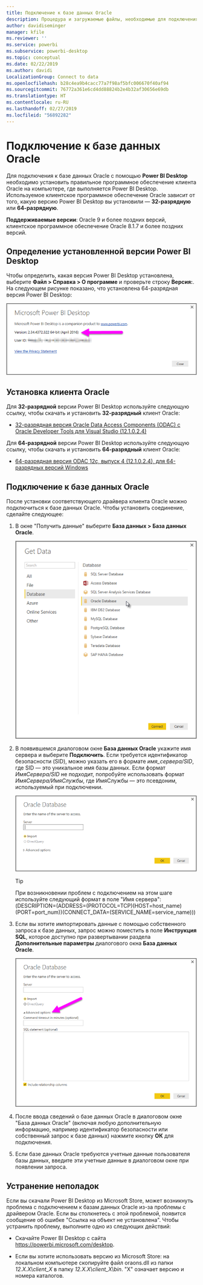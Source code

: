 ```yaml
---
title: Подключение к базе данных Oracle
description: Процедура и загружаемые файлы, необходимые для подключения Oracle к Power BI Desktop
author: davidiseminger
manager: kfile
ms.reviewer: ''
ms.service: powerbi
ms.subservice: powerbi-desktop
ms.topic: conceptual
ms.date: 02/22/2019
ms.author: davidi
LocalizationGroup: Connect to data
ms.openlocfilehash: b28c4ea9b4cacc77a7f98af5bfc006670f40af94
ms.sourcegitcommit: 76772a361e6cd4dd88824b2e4b32af30656e69db
ms.translationtype: HT
ms.contentlocale: ru-RU
ms.lasthandoff: 02/27/2019
ms.locfileid: "56892282"
---
```

# <a name="connect-to-an-oracle-database"></a>Подключение к базе данных Oracle
Для подключения к базе данных Oracle с помощью **Power BI Desktop** необходимо установить правильное программное обеспечение клиента Oracle на компьютере, где выполняется Power BI Desktop. Используемое клиентское программное обеспечение Oracle зависит от того, какую версию Power BI Desktop вы установили — **32-разрядную** или **64-разрядную**.

**Поддерживаемые версии**: Oracle 9 и более поздних версий, клиентское программное обеспечение Oracle 8.1.7 и более поздних версий.

## <a name="determining-which-version-of-power-bi-desktop-is-installed"></a>Определение установленной версии Power BI Desktop
Чтобы определить, какая версия Power BI Desktop установлена, выберите **Файл > Справка > О программе** и проверьте строку **Версия:**. На следующем рисунке показано, что установлена 64-разрядная версия Power BI Desktop:

![](media/desktop-connect-oracle-database/connect-oracle-database_1.png)

## <a name="installing-the-oracle-client"></a>Установка клиента Oracle
Для **32-разрядной** версии Power BI Desktop используйте следующую ссылку, чтобы скачать и установить **32-разрядный** клиент Oracle:

* [32-разрядная версия Oracle Data Access Components (ODAC) с Oracle Developer Tools для Visual Studio (12.1.0.2.4)](http://www.oracle.com/technetwork/topics/dotnet/utilsoft-086879.html)

Для **64-разрядной** версии Power BI Desktop используйте следующую ссылку, чтобы скачать и установить **64-разрядный** клиент Oracle:

* [64-разрядная версия ODAC 12c, выпуск 4 (12.1.0.2.4), для 64-разрядных версий Windows](http://www.oracle.com/technetwork/database/windows/downloads/index-090165.html)

## <a name="connect-to-an-oracle-database"></a>Подключение к базе данных Oracle
После установки соответствующего драйвера клиента Oracle можно подключиться к базе данных Oracle. Чтобы установить соединение, сделайте следующее:

1. В окне "Получить данные" выберите **База данных > База данных Oracle**.
   
   ![](media/desktop-connect-oracle-database/connect-oracle-database_2.png)
2. В появившемся диалоговом окне **База данных Oracle** укажите имя сервера и выберите **Подключить**. Если требуется идентификатор безопасности (SID), можно указать его в формате *имя_сервера/SID*, где SID — это уникальное имя базы данных. Если формат *ИмяСервера/SID* не подходит, попробуйте использовать формат *ИмяСервера/ИмяСлужбы*, где ИмяСлужбы — это псевдоним, используемый при подключении.


   ![](media/desktop-connect-oracle-database/connect-oracle-database_3.png)

   > [!TIP]
   > При возникновении проблем с подключением на этом шаге используйте следующий формат в поле "Имя сервера": (DESCRIPTION=(ADDRESS=(PROTOCOL=TCP)(HOST=host_name)(PORT=port_num))(CONNECT_DATA=(SERVICE_NAME=service_name)))
   
3. Если вы хотите импортировать данные с помощью собственного запроса к базе данных, запрос можно поместить в поле **Инструкция SQL**, которое доступно при развертывании раздела **Дополнительные параметры** диалогового окна **База данных Oracle**.
   
   ![](media/desktop-connect-oracle-database/connect-oracle-database_4.png)
4. После ввода сведений о базе данных Oracle в диалоговом окне "База данных Oracle" (включая любую дополнительную информацию, например идентификатор безопасности или собственный запрос к базе данных) нажмите кнопку **ОК** для подключения.
5. Если базе данных Oracle требуются учетные данные пользователя базы данных, введите эти учетные данные в диалоговом окне при появлении запроса.


## <a name="troubleshooting"></a>Устранение неполадок

Если вы скачали Power BI Desktop из Microsoft Store, может возникнуть проблема с подключением к базам данных Oracle из-за проблемы с драйвером Oracle. Если вы столкнетесь с этой проблемой, появится сообщение об ошибке "Ссылка на объект не установлена". Чтобы устранить проблему, выполните одно из следующих действий:

* Скачайте Power BI Desktop с сайта https://powerbi.microsoft.com/desktop.

* Если вы хотите использовать версию из Microsoft Store: на локальном компьютере скопируйте файл oraons.dll из папки _12.X.X\client_X_ в папку _12.X.X\client_X\bin_. "X" означает версию и номера каталогов.
